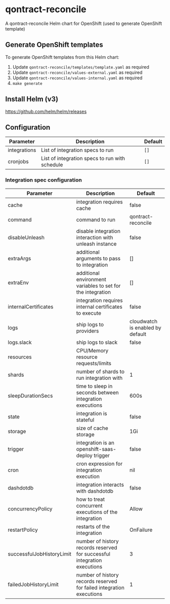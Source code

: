 # qontract-reconcile

A qontract-reconcile Helm chart for OpenShift (used to generate OpenShift template)

## Generate OpenShift templates

To generate OpenShift templates from this Helm chart:

1. Update `qontract-reconcile/templates/template.yaml` as required
2. Update `qontract-reconcile/values-external.yaml` as required
3. Update `qontract-reconcile/values-internal.yaml` as required
4. `make generate`

## Install Helm (v3)

https://github.com/helm/helm/releases

## Configuration

| Parameter                   | Description                                                              | Default                            |
|-----------------------------|--------------------------------------------------------------------------|------------------------------------|
| integrations                | List of integration specs to run                                         | `[]`                               |
| cronjobs                    | List of integration specs to run with schedule                           | `[]`                               |

### Integration spec configuration

| Parameter                   | Description                                                              | Default                            |
|-----------------------------|--------------------------------------------------------------------------|------------------------------------|
| cache                       | integration requires cache                                               | false                              |
| command                     | command to run                                                           | qontract-reconcile                 |
| disableUnleash              | disable integration interaction with unleash instance                    | false                              |
| extraArgs                   | additional arguments to pass to integration                              | []                                 |
| extraEnv                    | additional environment variables to set for the integration              | []                                 |
| internalCertificates        | integration requires internal certificates to execute                    | false                              |
| logs                        | ship logs to providers                                                   | cloudwatch is enabled by default   |
| logs.slack                  | ship logs to slack                                                       | false                              |
| resources                   | CPU/Memory resource requests/limits                                      |                                    |
| shards                      | number of shards to run integration with                                 | 1                                  |
| sleepDurationSecs           | time to sleep in seconds between integration executions                  | 600s                               |
| state                       | integration is stateful                                                  | false                              |
| storage                     | size of cache storage                                                    | 1Gi                                |
| trigger                     | integration is an openshift-saas-deploy trigger                          | false                              |
| cron                        | cron expression for integration execution                                | nil                                |
| dashdotdb                   | integration interacts with dashdotdb                                     | false                              |
| concurrencyPolicy           | how to treat concurrent executions of the integration                    | Allow                              |
| restartPolicy               | restarts of the integration                                              | OnFailure                          |
| successfulJobHistoryLimit   | number of history records reserved for successful integration executions | 3                                  |
| failedJobHistoryLimit       | number of history records reserved for failed integration executions     | 1                                  |
